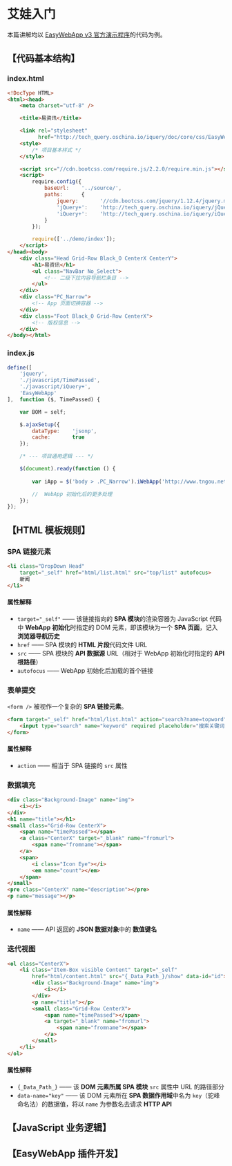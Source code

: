 # 艾娃入门

本篇讲解均以 [EasyWebApp v3 官方演示程序](../demo)的代码为例。



## 【代码基本结构】


### index.html

```HTML
<!DocType HTML>
<html><head>
    <meta charset="utf-8" />

    <title>易资讯</title>

    <link rel="stylesheet"
          href="http://tech_query.oschina.io/iquery/doc/core/css/EasyWebUI.css" />
    <style>
        /* 项目基本样式 */
    </style>

    <script src="//cdn.bootcss.com/require.js/2.2.0/require.min.js"></script>
    <script>
        require.config({
            baseUrl:    '../source/',
            paths:      {
                jquery:       '//cdn.bootcss.com/jquery/1.12.4/jquery.min',
                'jQuery+':    'http://tech_query.oschina.io/iquery/jQuery+',
                'iQuery+':    'http://tech_query.oschina.io/iquery/iQuery+'
            }
        });

        require(['../demo/index']);
    </script>
</head><body>
    <div class="Head Grid-Row Black_O CenterX CenterY">
        <h1>易资讯</h1>
        <ul class="NavBar No_Select">
            <!-- 二级下拉内容导航栏条目 -->
        </ul>
    </div>
    <div class="PC_Narrow">
        <!-- App 页面切换容器 -->
    </div>
    <div class="Foot Black_O Grid-Row CenterX">
        <!-- 版权信息 -->
    </div>
</body></html>
```

### index.js

```JavaScript
define([
    'jquery',
    './javascript/TimePassed',
    './javascript/iQuery+',
    'EasyWebApp'
],  function ($, TimePassed) {

    var BOM = self;

    $.ajaxSetup({
        dataType:    'jsonp',
        cache:       true
    });

    /* --- 项目通用逻辑 --- */

    $(document).ready(function () {
    
        var iApp = $('body > .PC_Narrow').iWebApp('http://www.tngou.net/api/');

        //  WebApp 初始化后的更多处理
    });
});
```


## 【HTML 模板规则】


### SPA 链接元素

```HTML
<li class="DropDown Head"
    target="_self" href="html/list.html" src="top/list" autofocus>
    新闻
</li>
```
#### 属性解释
 - `target="_self"` —— 该链接指向的 **SPA 模块**的渲染容器为 JavaScript 代码中 **WebApp 初始化**时指定的 DOM 元素，即该模块为一个 **SPA 页面**，记入 **浏览器导航历史**
 - `href` —— SPA 模块的 **HTML 片段**代码文件 URL
 - `src` —— SPA 模块的 **API 数据源** URL（相对于 WebApp 初始化时指定的 **API 根路径**） 
 - `autofocus` —— WebApp 初始化后加载的首个链接


### 表单提交

`<form />` 被视作一个复杂的 **SPA 链接元素**。

```HTML
<form target="_self" href="html/list.html" action="search?name=topword">
    <input type="search" name="keyword" required placeholder="搜索关键词" />
</form>
```
#### 属性解释
 - `action` —— 相当于 SPA 链接的 `src` 属性


### 数据填充

```HTML
<div class="Background-Image" name="img">
    <i></i>
</div>
<h1 name="title"></h1>
<small class="Grid-Row CenterX">
    <span name="timePassed"></span>
    <a class="CenterX" target="_blank" name="fromurl">
        <span name="fromname"></span>
    </a>
    <span>
        <i class="Icon Eye"></i>
        <em name="count"></em>
    </span>
</small>
<pre class="CenterX" name="description"></pre>
<p name="message"></p>
```
#### 属性解释
 - `name` —— API 返回的 **JSON 数据对象**中的 **数值键名**


### 迭代视图

```HTML
<ol class="CenterX">
    <li class="Item-Box visible Content" target="_self"
        href="html/content.html" src="{_Data_Path_}/show" data-id="id">
        <div class="Background-Image" name="img">
            <i></i>
        </div>
        <p name="title"></p>
        <small class="Grid-Row CenterX">
            <span name="timePassed"></span>
            <a target="_blank" name="fromurl">
                <span name="fromname"></span>
            </a>
        </small>
    </li>
</ol>
```
#### 属性解释
 - `{_Data_Path_}` —— 该 **DOM 元素所属 SPA 模块** `src` 属性中 URL 的路径部分
 - `data-name="key"` —— 该 DOM 元素所在 **SPA 数据作用域**中名为 `key`（驼峰命名法）的数据值，将以 `name` 为参数名去请求 **HTTP API**



## 【JavaScript 业务逻辑】



## 【EasyWebApp 插件开发】